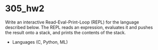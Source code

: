 305_hw2
=======

Write an interactive Read-Eval-Print-Loop (REPL) for the language described below. The 
REPL reads an expression, evaluates it and pushes the result onto a stack, and prints the contents 
of the stack.

* Languages
		(C, 
		Python, 
		ML)

